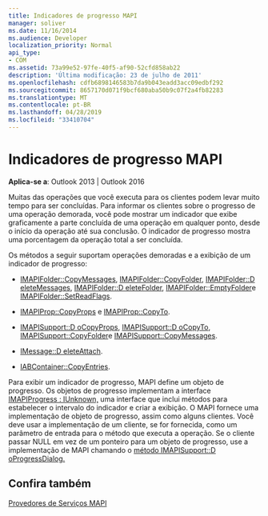 ```yaml
---
title: Indicadores de progresso MAPI
manager: soliver
ms.date: 11/16/2014
ms.audience: Developer
localization_priority: Normal
api_type:
- COM
ms.assetid: 73a99e52-97fe-40f5-af90-52cfd858ab22
description: 'Última modificação: 23 de julho de 2011'
ms.openlocfilehash: cdfb6898146583b7da9b043eadd3acc09edbf292
ms.sourcegitcommit: 8657170d071f9bcf680aba50b9c07f2a4fb82283
ms.translationtype: MT
ms.contentlocale: pt-BR
ms.lasthandoff: 04/28/2019
ms.locfileid: "33410704"
---
```

# <a name="mapi-progress-indicators"></a>Indicadores de progresso MAPI

  
  
**Aplica-se a**: Outlook 2013 | Outlook 2016 
  
Muitas das operações que você executa para os clientes podem levar muito tempo para ser concluídas. Para informar os clientes sobre o progresso de uma operação demorada, você pode mostrar um indicador que exibe graficamente a parte concluída de uma operação em qualquer ponto, desde o início da operação até sua conclusão. O indicador de progresso mostra uma porcentagem da operação total a ser concluída.
  
Os métodos a seguir suportam operações demoradas e a exibição de um indicador de progresso:
  
- [IMAPIFolder::CopyMessages](imapifolder-copymessages.md), [IMAPIFolder::CopyFolder](imapifolder-copyfolder.md), [IMAPIFolder::D eleteMessages](imapifolder-deletemessages.md), [IMAPIFolder::D eleteFolder](imapifolder-deletefolder.md), [IMAPIFolder::EmptyFolder](imapifolder-emptyfolder.md)e [IMAPIFolder::SetReadFlags](imapifolder-setreadflags.md).
    
- [IMAPIProp::CopyProps](imapiprop-copyprops.md) e [IMAPIProp::CopyTo](imapiprop-copyto.md).
    
- [IMAPISupport::D oCopyProps](imapisupport-docopyprops.md), [IMAPISupport::D oCopyTo](imapisupport-docopyto.md), [IMAPISupport::CopyFolder](imapisupport-copyfolder.md)e [IMAPISupport::CopyMessages](imapisupport-copymessages.md).
    
- [IMessage::D eleteAttach](imessage-deleteattach.md).
    
- [IABContainer::CopyEntries](iabcontainer-copyentries.md).
    
Para exibir um indicador de progresso, MAPI define um objeto de progresso. Os objetos de progresso implementam a interface [IMAPIProgress : IUnknown,](imapiprogressiunknown.md) uma interface que inclui métodos para estabelecer o intervalo do indicador e criar a exibição. O MAPI fornece uma implementação de objeto de progresso, assim como alguns clientes. Você deve usar a implementação de um cliente, se for fornecida, como um parâmetro de entrada para o método que executa a operação. Se o cliente passar NULL em vez de um ponteiro para um objeto de progresso, use a implementação de MAPI chamando o [método IMAPISupport::D oProgressDialog.](imapisupport-doprogressdialog.md) 
  
## <a name="see-also"></a>Confira também



[Provedores de Serviços MAPI](mapi-service-providers.md)

